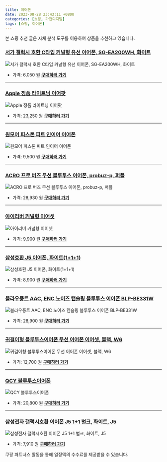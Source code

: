 ```yaml
---
title: 이어폰
date: 2023-08-28 23:43:11 +0800
categories: [쇼핑, 가전디지털]
tags: [쇼핑, 이어폰]
---
```

본 쇼핑 추천 글은 자체 분석 도구를 이용하여 상품을 추천하고 있습니다.
### [서가 갤럭시 호환 C타입 커널형 유선 이어폰, SG-EA200WH, 화이트](https://link.coupang.com/re/AFFSDP?lptag=AF1030537&pageKey=6055174112&itemId=11112408977&vendorItemId=78393447386&traceid=V0-153-b562ca9c439ffc47&clickBeacon=3aHmu9%2BvSf8EZk6ZmUG8nBakVBRFsGGpMbz%2Fnb7maeaFvys%2FuXATcAiucaj7FD0J%2BW7DR1j%2FuGkn4%2BEVDnC2sSCw8scXFza0ugHPFdixhnrF4JqLrlO%2BfXbVpff0TU7D1vwJ6TRyruxW1e8Brv4IRobiWPmw4KT7JEic%2B615Ge%2B%2FJN%2F%2Bo8LaVbDVSK73Glf%2F9dsS%2BQrR%2FczhlqI2YrS9n9sYcx6ci6E4tfrA82JndrtHo4%2FMbx%2FXuJqgUhVHlCjv9YYYA6QOK5NLARJfBPAxdlpNYYw%2Fl00r8vx6n24AskfjJqixsITj5mDtIJV9qCzFyaZxCpL7k2%2FHP0SLfjWUCZBGPGdJNzkNwg0ZTqII8GaXal%2Fd9GkXUdAGWeq7rF%2B1eArwfGPh6ZH7t2NeGgGHbBh%2FA2Em4R%2FODQiv6eVtcC0c6F1Ht42SV2wmxiPOptG4OULcGo8VNWxXsR%2Bhk5WoIak9DObm7SJZgHOpLCTMkhWVBOiyLadImzC6RXB9IX1J8AVywFqEP6WiVZfZXhEwyFv%2FYPXoq7BHsMuKnp5AcxAGZAS6kVtqgGFlFNmupEhrTGVsHsUW76SQojbeTayzT1DGpwyIq1zbkpV3ABLPxZYVqAZPY10TY4QUVR4Ct4bPXpZO0HLcfJCfUkvN9B1tkCJ9jhcvdBZm7kPuBljC0k79L4UsoAclEK9A2CSIMSkdY3MGwZY8NT3ZYLyj2s2gxS4yYZxXSNYJThgOaLHAb%2F6pVP8p%2BgfjNGqdk%2FqQES%2FDdx4VqjWkNlgb8VImrTrW%2F5P1vjPIfGRH9HrI46RU2CGXLL%2FIA8xYNSDUU2EBhnsGHC%2FHoqNtonNx9C4LDKhgTxdpy317Pv2o546YUpopwW4%3D&requestid=20230906234311723243899535&token=31850C%7CMIXED)
![서가 갤럭시 호환 C타입 커널형 유선 이어폰, SG-EA200WH, 화이트](https://ads-partners.coupang.com/image1/ABntxso7rJ2aUD18AGtWINynFxhXs4R-SaLd4E5YBQvqKQi9HTG-LkRZAkBi1h7j3uJPOMwrVR6ZTW7LjcxT2U6CVFoiF3lrTLrpuvj7VaYbwmgNx2gHbFUXmB1RdTyVILg2FcCDTb3r9XtLTdECmILW-egrMrq3xSzb6XiZS0iifBYqkfQaWhX0QpQwVmrp6PyXf18YBg1EaCGOJx2tERvI8Stm6WI3UyD0KZssQBKWvElaBwOjanht8B_QTddncCVAUDPc_Wlt5cx7q1sUH9944euqFQ==)
- 가격: 6,050 원
[**구매하러 가기**](https://link.coupang.com/re/AFFSDP?lptag=AF1030537&pageKey=6055174112&itemId=11112408977&vendorItemId=78393447386&traceid=V0-153-b562ca9c439ffc47&clickBeacon=3aHmu9%2BvSf8EZk6ZmUG8nBakVBRFsGGpMbz%2Fnb7maeaFvys%2FuXATcAiucaj7FD0J%2BW7DR1j%2FuGkn4%2BEVDnC2sSCw8scXFza0ugHPFdixhnrF4JqLrlO%2BfXbVpff0TU7D1vwJ6TRyruxW1e8Brv4IRobiWPmw4KT7JEic%2B615Ge%2B%2FJN%2F%2Bo8LaVbDVSK73Glf%2F9dsS%2BQrR%2FczhlqI2YrS9n9sYcx6ci6E4tfrA82JndrtHo4%2FMbx%2FXuJqgUhVHlCjv9YYYA6QOK5NLARJfBPAxdlpNYYw%2Fl00r8vx6n24AskfjJqixsITj5mDtIJV9qCzFyaZxCpL7k2%2FHP0SLfjWUCZBGPGdJNzkNwg0ZTqII8GaXal%2Fd9GkXUdAGWeq7rF%2B1eArwfGPh6ZH7t2NeGgGHbBh%2FA2Em4R%2FODQiv6eVtcC0c6F1Ht42SV2wmxiPOptG4OULcGo8VNWxXsR%2Bhk5WoIak9DObm7SJZgHOpLCTMkhWVBOiyLadImzC6RXB9IX1J8AVywFqEP6WiVZfZXhEwyFv%2FYPXoq7BHsMuKnp5AcxAGZAS6kVtqgGFlFNmupEhrTGVsHsUW76SQojbeTayzT1DGpwyIq1zbkpV3ABLPxZYVqAZPY10TY4QUVR4Ct4bPXpZO0HLcfJCfUkvN9B1tkCJ9jhcvdBZm7kPuBljC0k79L4UsoAclEK9A2CSIMSkdY3MGwZY8NT3ZYLyj2s2gxS4yYZxXSNYJThgOaLHAb%2F6pVP8p%2BgfjNGqdk%2FqQES%2FDdx4VqjWkNlgb8VImrTrW%2F5P1vjPIfGRH9HrI46RU2CGXLL%2FIA8xYNSDUU2EBhnsGHC%2FHoqNtonNx9C4LDKhgTxdpy317Pv2o546YUpopwW4%3D&requestid=20230906234311723243899535&token=31850C%7CMIXED)
---
### [Apple 정품 라이트닝 이어팟](https://link.coupang.com/re/AFFSDP?lptag=AF1030537&pageKey=5001745972&itemId=6686675109&vendorItemId=3414367705&traceid=V0-153-57599c7d00aef45d&requestid=20230906234311723243899535&token=31850C%7CMIXED)
![Apple 정품 라이트닝 이어팟](https://ads-partners.coupang.com/image1/Ya2AtgH87-GziI8lYVX-yDNZV17DVni3UyhJGGu7A8Le1SCKbmU5mWZaRKy4NW0WAP0UhXGIvOIE5I5aO_PCSMdwzA1PuAok9iNicbhXejdXy5PsMRwn0G0jN9UJecLlB5yD8ofdn4dru2USUM2BIvmnOmxGNS1doar7jXG3PXkll7SY1Qtm4mtIaBy4HmdANoRn0-HdzaWkeVC__mIrAc6W8jao83GGJRYPjZjL8Ie2j3_s0pQ-UvQxcgNoMWpd2PLoSBF-x2LnH_G6r2yXJfz-GlsZc891G9ZW5CkZrrD0)
- 가격: 23,250 원
[**구매하러 가기**](https://link.coupang.com/re/AFFSDP?lptag=AF1030537&pageKey=5001745972&itemId=6686675109&vendorItemId=3414367705&traceid=V0-153-57599c7d00aef45d&requestid=20230906234311723243899535&token=31850C%7CMIXED)
---
### [원모어 피스톤 피트 인이어 이어폰](https://link.coupang.com/re/AFFSDP?lptag=AF1030537&pageKey=12293897&itemId=58250264&vendorItemId=86647649903&traceid=V0-153-49889db3261627b8&requestid=20230906234311723243899535&token=31850C%7CMIXED)
![원모어 피스톤 피트 인이어 이어폰](https://ads-partners.coupang.com/image1/2aCEA-WSz8ODmH6X2cme4z_o1NhN3XsDdDkMZo5vDAU3PgVYW5-5lMAc9gcaTB4t5hdT82QpAFqH41lXxM3UT-BukIbdqcjJJ-jvUxQLcUeHYe2R6XCap3Xp42Dg8M9QpjhkiTdHVVCeqqt_j46KaNgLioAiGwDciZ90_EjYl6E5-rhjYh6LSB1wOqKNCbL9JPnWjoDOaL9-pPUh2AlAisJX2cZYU7Dp-F4FeBerzdOHj2v-53KSGb70K2gPDKfBLZcuVJ_rwzO38QZxEmIZhtU=)
- 가격: 9,500 원
[**구매하러 가기**](https://link.coupang.com/re/AFFSDP?lptag=AF1030537&pageKey=12293897&itemId=58250264&vendorItemId=86647649903&traceid=V0-153-49889db3261627b8&requestid=20230906234311723243899535&token=31850C%7CMIXED)
---
### [ACRO 프로 버즈 무선 블루투스 이어폰, probuz-p, 퍼플](https://link.coupang.com/re/AFFSDP?lptag=AF1030537&pageKey=6424263940&itemId=13836335489&vendorItemId=81086492981&traceid=V0-153-bdf45d4740a5955d&clickBeacon=3aHmu9%2BvSf8EZk6ZmUG8nBakVBRFsGGpMbz%2Fnb7maeaFvys%2FuXATcAiucaj7FD0J%2BW7DR1j%2FuGkn4%2BEVDnC2scvTfLvpPyO4MjkZfpovm0LnCh3HmlzHvUtgj8bYhZfR6GYvbaBQM84n6m%2BRUFlZX5tJRb79xgSa5r3YRh9tgAa%2FJN%2F%2Bo8LaVbDVSK73Glf%2F9dsS%2BQrR%2FczhlqI2YrS9n9sYcx6ci6E4tfrA82JndrtHo4%2FMbx%2FXuJqgUhVHlCjvSBL6ldTnE63l%2FuQ%2Fa8jfRiVKdljWrcKWz67RNENUoVIsK05Owo3Sioq4pcHQoe4T5%2FsAiGImjWGhRitLwWfTloGw6sQg8AprHcRaAkEckmac7oXw%2BRpSkog78QKoZ2AHyFsWXeRsHq6%2FYcDFHIeK4126dovxCCTm44tfGZ0PWcP4BsdvyhVAMzF1Mem%2Bvx60FNvFSPCFE%2BWK8afiv1Y%2FNgTiutDJhKqIbGKHEQI2eZlkw6tJsdW%2FvKaqgn%2BBtdRyTdeHT6CW54YyI13lmOBSSCywV4wboS3XDCVj3jXBVfI6j9y6t%2Bj7W6USmrbM%2BXoONq%2BEEd1OOfFd%2BSWKPWTRRHwnCkeEfF0zAxQlmXIgzAqf92SiRGa6NgoMnHFOhblLBVXcf657hl1e6wt13fxvc5Sq%2Fel5hvcBDXEpnAUptfr9eO%2B7L7ugbfxwCciJ3Qk38i7DkoNJEZRtBoq9zD55ST6ubL2uOfmtE6V23nKB7KnxRsu773ifWuVuH%2Be9Mha2ED7FmMk0PNc36YxaRcZQaWTM15xtrlCMqI45gBsJlwtmIrwlDIH2Ofz0cCpRDlEgiEO7DV4JQ6Ayf6dIlUVuTuN9hygymczqimK36bkQ0fo%3D&requestid=20230906234311723243899535&token=31850C%7CMIXED)
![ACRO 프로 버즈 무선 블루투스 이어폰, probuz-p, 퍼플](https://ads-partners.coupang.com/image1/lrjDyPbZ-aQvYAzullhZYUiuNpZDXWBrc0rMzNzWAw0F5F3RLtL1hWKmoCKvt8jYR3wqh8H3yc_VnCkT2nXcyeyp1YKyGVYK5xwxcFOhhKYL653fjILB03hBBn4tz8LmpzPgOOsUH2rSgqCbfC93Z39rPUF6f8isFPO3QCyJHpXZWjRHgfdFMQ8GLv4IEsrChI9aM8GLODxwuTtnWJvXeZ2AKzNUQ7eIsDj1nxUs666GK6VqZEDyNSwZQICzzDJ77DK0LciNw6Xg2xrjRo0fVbPAOh1rISs=)
- 가격: 28,930 원
[**구매하러 가기**](https://link.coupang.com/re/AFFSDP?lptag=AF1030537&pageKey=6424263940&itemId=13836335489&vendorItemId=81086492981&traceid=V0-153-bdf45d4740a5955d&clickBeacon=3aHmu9%2BvSf8EZk6ZmUG8nBakVBRFsGGpMbz%2Fnb7maeaFvys%2FuXATcAiucaj7FD0J%2BW7DR1j%2FuGkn4%2BEVDnC2scvTfLvpPyO4MjkZfpovm0LnCh3HmlzHvUtgj8bYhZfR6GYvbaBQM84n6m%2BRUFlZX5tJRb79xgSa5r3YRh9tgAa%2FJN%2F%2Bo8LaVbDVSK73Glf%2F9dsS%2BQrR%2FczhlqI2YrS9n9sYcx6ci6E4tfrA82JndrtHo4%2FMbx%2FXuJqgUhVHlCjvSBL6ldTnE63l%2FuQ%2Fa8jfRiVKdljWrcKWz67RNENUoVIsK05Owo3Sioq4pcHQoe4T5%2FsAiGImjWGhRitLwWfTloGw6sQg8AprHcRaAkEckmac7oXw%2BRpSkog78QKoZ2AHyFsWXeRsHq6%2FYcDFHIeK4126dovxCCTm44tfGZ0PWcP4BsdvyhVAMzF1Mem%2Bvx60FNvFSPCFE%2BWK8afiv1Y%2FNgTiutDJhKqIbGKHEQI2eZlkw6tJsdW%2FvKaqgn%2BBtdRyTdeHT6CW54YyI13lmOBSSCywV4wboS3XDCVj3jXBVfI6j9y6t%2Bj7W6USmrbM%2BXoONq%2BEEd1OOfFd%2BSWKPWTRRHwnCkeEfF0zAxQlmXIgzAqf92SiRGa6NgoMnHFOhblLBVXcf657hl1e6wt13fxvc5Sq%2Fel5hvcBDXEpnAUptfr9eO%2B7L7ugbfxwCciJ3Qk38i7DkoNJEZRtBoq9zD55ST6ubL2uOfmtE6V23nKB7KnxRsu773ifWuVuH%2Be9Mha2ED7FmMk0PNc36YxaRcZQaWTM15xtrlCMqI45gBsJlwtmIrwlDIH2Ofz0cCpRDlEgiEO7DV4JQ6Ayf6dIlUVuTuN9hygymczqimK36bkQ0fo%3D&requestid=20230906234311723243899535&token=31850C%7CMIXED)
---
### [아이리버 커널형 이어셋](https://link.coupang.com/re/AFFSDP?lptag=AF1030537&pageKey=6939377042&itemId=16821782951&vendorItemId=73547640019&traceid=V0-153-68d75fbc4ed3a0aa&requestid=20230906234311723243899535&token=31850C%7CMIXED)
![아이리버 커널형 이어셋](https://ads-partners.coupang.com/image1/raUt2_pAnp0hdXQIrY7pa3AxaSfir5dLazMz3imjEAYER391pZPtrr8BHFVK-fvBPqS5vS4RtypKmmGC1nxj-NJjF59Wapek0UPzJ-Q-6XGpqFHrbiwLFPkYyhz918ONqvH6X2oNKOIn1f-80u5GOM_VLDCoWtKf3w4Fj4q79twg_nq21rtKb8uBmcjm0o99tdmkARVdXtccyaeBtp94uIi-p1EPXaAxTb4o2LsX5POTl_brnogGxk_kb5nhYezrAPTTq-WZGuGzTlfP3hQgVr8=)
- 가격: 9,900 원
[**구매하러 가기**](https://link.coupang.com/re/AFFSDP?lptag=AF1030537&pageKey=6939377042&itemId=16821782951&vendorItemId=73547640019&traceid=V0-153-68d75fbc4ed3a0aa&requestid=20230906234311723243899535&token=31850C%7CMIXED)
---
### [삼성호환 J5 이어폰, 화이트(1+1+1)](https://link.coupang.com/re/AFFSDP?lptag=AF1030537&pageKey=69041457&itemId=230897842&vendorItemId=70231091591&traceid=V0-153-4afbd8faceecae07&clickBeacon=3aHmu9%2BvSf8EZk6ZmUG8nBakVBRFsGGpMbz%2Fnb7maeaFvys%2FuXATcAiucaj7FD0J%2BW7DR1j%2FuGkn4%2BEVDnC2sSXuXzmXcJDeDpejHcMEYwDnCh3HmlzHvUtgj8bYhZfRlEmwEfGGFDVbu%2B%2B5%2B4BOnfrFAhQP7xARB9j1feGDHBO%2FJN%2F%2Bo8LaVbDVSK73Glf%2F9dsS%2BQrR%2FczhlqI2YrS9n9sYcx6ci6E4tfrA82JndrtHo4%2FMbx%2FXuJqgUhVHlCjvp7VFg5z5Z%2F7o3R7YY5OrFJ1BaGf3u0t3VkAGnIymPAPndhe4Phkb4NkOc8EGLhf%2BKOT6TN6UhxY5vgUvG%2FFF14YEuvZvcmmtGv00TmsZiRp7aEkRspuGS5r47O3BN0eFM2LcD6zxoZEiz%2BqyVd%2BtrdtoXaRgHrUrQW9SWLZERU8Hj%2FzRBX1FjxJzTjfPjdHuSmjrg0%2BLcin8S0%2FY9i4fnkdMbViYLYY47giZIxNKt%2F4kDZO4glIZaoes%2BkLjUwXnh5wleSPMizvNsvPxBaQU9gY1Z%2BhDM6rmVBI4OOMLsFpkw6tJsdW%2FvKaqgn%2BBtdRysdu3U1HsxCK77nWW33qdcjAomAc%2FO3ECVYvYnUb86b029BK%2FQO0ZvNSrSufaq7tnEZ8uOPqkG%2FimHBQChT3Y9LQ26FOsF%2Fxy8odjkcYCFZ2p0mGpXEAEs%2BwnTTfmDHrJmtuj37NmjrDObDXeJOlMogJyy50CZGNHyXZKigM9cXcbGnL9%2FTvjP%2FC7Pp6EyFCJRklK%2FLjcgYh%2BC6f86BcFz42EsTzrPX6SYQSogSh2UbDsGsc0Zmuinwfrg7jhcNlsDFo2muobKW0557tlXLswj%2BaxBjpBcyRLDWJbc3bgno%2BzH%2BRRttXcbsRXzS1urgdk&requestid=20230906234311723243899535&token=31850C%7CMIXED)
![삼성호환 J5 이어폰, 화이트(1+1+1)](https://ads-partners.coupang.com/image1/NIuzr9wnShP18cYwNIj_WA5WMvhRoCZWs55HyTMnMutTMxh3mCZmr5tK9hOcswarvnO5aS293fwNIM45OtiZbu-KD-nxZL11joVydLj0-xJqz-hVojJpRglZGmZVbpEGFhuYjBUoEI24_euptPOpvPNKDtYhZWvc_dtfOv8lQzr0EBF-1jiyLGEtEYyiPUyFUibTtyqDQFh5QB44_I6zv1NaTUxmgckEuGH0C8G5SkJ0LhTPzx39M-YpfgytZ1VX3xIQiko82SCTu5k0PSxrbAq2Uf3UdTNtmFnu3Vi7ng==)
- 가격: 8,900 원
[**구매하러 가기**](https://link.coupang.com/re/AFFSDP?lptag=AF1030537&pageKey=69041457&itemId=230897842&vendorItemId=70231091591&traceid=V0-153-4afbd8faceecae07&clickBeacon=3aHmu9%2BvSf8EZk6ZmUG8nBakVBRFsGGpMbz%2Fnb7maeaFvys%2FuXATcAiucaj7FD0J%2BW7DR1j%2FuGkn4%2BEVDnC2sSXuXzmXcJDeDpejHcMEYwDnCh3HmlzHvUtgj8bYhZfRlEmwEfGGFDVbu%2B%2B5%2B4BOnfrFAhQP7xARB9j1feGDHBO%2FJN%2F%2Bo8LaVbDVSK73Glf%2F9dsS%2BQrR%2FczhlqI2YrS9n9sYcx6ci6E4tfrA82JndrtHo4%2FMbx%2FXuJqgUhVHlCjvp7VFg5z5Z%2F7o3R7YY5OrFJ1BaGf3u0t3VkAGnIymPAPndhe4Phkb4NkOc8EGLhf%2BKOT6TN6UhxY5vgUvG%2FFF14YEuvZvcmmtGv00TmsZiRp7aEkRspuGS5r47O3BN0eFM2LcD6zxoZEiz%2BqyVd%2BtrdtoXaRgHrUrQW9SWLZERU8Hj%2FzRBX1FjxJzTjfPjdHuSmjrg0%2BLcin8S0%2FY9i4fnkdMbViYLYY47giZIxNKt%2F4kDZO4glIZaoes%2BkLjUwXnh5wleSPMizvNsvPxBaQU9gY1Z%2BhDM6rmVBI4OOMLsFpkw6tJsdW%2FvKaqgn%2BBtdRysdu3U1HsxCK77nWW33qdcjAomAc%2FO3ECVYvYnUb86b029BK%2FQO0ZvNSrSufaq7tnEZ8uOPqkG%2FimHBQChT3Y9LQ26FOsF%2Fxy8odjkcYCFZ2p0mGpXEAEs%2BwnTTfmDHrJmtuj37NmjrDObDXeJOlMogJyy50CZGNHyXZKigM9cXcbGnL9%2FTvjP%2FC7Pp6EyFCJRklK%2FLjcgYh%2BC6f86BcFz42EsTzrPX6SYQSogSh2UbDsGsc0Zmuinwfrg7jhcNlsDFo2muobKW0557tlXLswj%2BaxBjpBcyRLDWJbc3bgno%2BzH%2BRRttXcbsRXzS1urgdk&requestid=20230906234311723243899535&token=31850C%7CMIXED)
---
### [블라우풍트 AAC, ENC 노이즈 캔슬링 블루투스 이어폰 BLP-BE331W](https://link.coupang.com/re/AFFSDP?lptag=AF1030537&pageKey=6577822503&itemId=14790109733&vendorItemId=82676212615&traceid=V0-153-9ef69fee5310d3be&requestid=20230906234311723243899535&token=31850C%7CMIXED)
![블라우풍트 AAC, ENC 노이즈 캔슬링 블루투스 이어폰 BLP-BE331W](https://ads-partners.coupang.com/image1/R3zGJFgnbHMFLL0wR3f5GVqrhmdHbBZaAkCpDj5aT68nkj2HMNbnJhjrfBMpl1oVDg4lAcDmJ0j5cOp85JpKyP_kwm1z72t6OludC-QsRmpY1CVfcKO9cEMBOyTd2pLmVctmjp4tw6Z5VRxSOOBlu737JqTBgHb18FNlZX6GDZLGyCOq0j9VNbNgTWaUHWQYWOB1v1Vw4Fvss2uXoE1uaOOATJwNRywZaLisEFo4Fnmp8nOUi6knBlYJNCcTFsn0tt0SID-zLJ8L_Ft4jWGhycBA7jUU85COu84P34H3jQ==)
- 가격: 28,900 원
[**구매하러 가기**](https://link.coupang.com/re/AFFSDP?lptag=AF1030537&pageKey=6577822503&itemId=14790109733&vendorItemId=82676212615&traceid=V0-153-9ef69fee5310d3be&requestid=20230906234311723243899535&token=31850C%7CMIXED)
---
### [귀걸이형 블루투스이어폰 무선 이어폰 이어셋, 블랙, W6](https://link.coupang.com/re/AFFSDP?lptag=AF1030537&pageKey=6797637027&itemId=16034242570&vendorItemId=83286977991&traceid=V0-153-0d985341c3d958c6&clickBeacon=3aHmu9%2BvSf8EZk6ZmUG8nBakVBRFsGGpMbz%2Fnb7maeaFvys%2FuXATcAiucaj7FD0J%2BW7DR1j%2FuGkn4%2BEVDnC2sX9R2pV7NRfLVdfS6uvj%2FarnCh3HmlzHvUtgj8bYhZfRtJvOYGhwXuM49XVOEQTh4pq4YuqfQz467GZLNehT4De%2FJN%2F%2Bo8LaVbDVSK73Glf%2F9dsS%2BQrR%2FczhlqI2YrS9n9sYcx6ci6E4tfrA82JndrtHo4%2FMbx%2FXuJqgUhVHlCjv3SNoMkCqapQ3GIVYwsi2cWfd9bUfJiMiNjULp3EBx0Lax4bHBs%2BljPTFwU1Skc%2BXlCCOngMegbA9lBIZT12W%2FLeH33qOhtfY%2FlAF69JJHvpf8OLskoxEagJKGwaN%2F2wAeArwfGPh6ZH7t2NeGgGHbBh%2FA2Em4R%2FODQiv6eVtcC261MTqqz%2B70vPOXBZxl8otUIuUmHV0DJOEeDuYVqkvaHkiYNoG3TzQin1qJNSHr186j9y6t%2Bj7W6USmrbM%2BXoO3yYPuzFuHjqS3Th3nvNcebBcnojvaVREhk1752UmDAKeUB2Qy0w7smAM%2FDJvq8w%2F8DER7grzmgNOUP8vTL3eovX2w6SGsq8rHQn8eE3x2JXrnvcwsM%2FlOV3Z6oGLi8jIpY6NR3l2Hz0sqqNkJhix94XQH%2BsaWf1ZDfwossapmCGAj4wIxiPFVPQ7xB7EIwT%2BAnighyM8l%2FYf1jJYf5DrPydQcz0EHnurQfykCsVSPV%2BT4hE9dOhhk7mvLdnPucPuXTMd11zb0k6a5PSrwrxR4WJqk4QxA3L%2BZE%2BZ4z4uoNQNUyQ8ytjoDb49ZDh2MmKH7pBu9gErBXqe42qjtFbDnMladxPSpWJ00B7gX3nIvc4%3D&requestid=20230906234311723243899535&token=31850C%7CMIXED)
![귀걸이형 블루투스이어폰 무선 이어폰 이어셋, 블랙, W6](https://ads-partners.coupang.com/image1/UVI_phTB05xwWiyEUUVZ3hth-VePefVf4UNpmB_ZrWRKFnMC8PObxkXE7qT8oq9adLj9gGP_eQB0BTXdsz2IDxXyYjl-LsKGwwUzhL1BOOQOGYOgn0_afZBZpFY4_prYHFZZhzkKJK8CUpdERUEkL0aX-strih3hOKRRO6ZLlfnICrftqhjSYZrHmRuZaVW-b5d58Z2tX3uuH8mWGzxBmhnwAK5gpZdcn53DkHFpQuBkSyUz4yzO8-xbQh2RjX5bVKtkgwjyLIsatUp2c6cv-YSPn-F5IdZUmYrBBg-UWAw0HMH6MgI=)
- 가격: 12,700 원
[**구매하러 가기**](https://link.coupang.com/re/AFFSDP?lptag=AF1030537&pageKey=6797637027&itemId=16034242570&vendorItemId=83286977991&traceid=V0-153-0d985341c3d958c6&clickBeacon=3aHmu9%2BvSf8EZk6ZmUG8nBakVBRFsGGpMbz%2Fnb7maeaFvys%2FuXATcAiucaj7FD0J%2BW7DR1j%2FuGkn4%2BEVDnC2sX9R2pV7NRfLVdfS6uvj%2FarnCh3HmlzHvUtgj8bYhZfRtJvOYGhwXuM49XVOEQTh4pq4YuqfQz467GZLNehT4De%2FJN%2F%2Bo8LaVbDVSK73Glf%2F9dsS%2BQrR%2FczhlqI2YrS9n9sYcx6ci6E4tfrA82JndrtHo4%2FMbx%2FXuJqgUhVHlCjv3SNoMkCqapQ3GIVYwsi2cWfd9bUfJiMiNjULp3EBx0Lax4bHBs%2BljPTFwU1Skc%2BXlCCOngMegbA9lBIZT12W%2FLeH33qOhtfY%2FlAF69JJHvpf8OLskoxEagJKGwaN%2F2wAeArwfGPh6ZH7t2NeGgGHbBh%2FA2Em4R%2FODQiv6eVtcC261MTqqz%2B70vPOXBZxl8otUIuUmHV0DJOEeDuYVqkvaHkiYNoG3TzQin1qJNSHr186j9y6t%2Bj7W6USmrbM%2BXoO3yYPuzFuHjqS3Th3nvNcebBcnojvaVREhk1752UmDAKeUB2Qy0w7smAM%2FDJvq8w%2F8DER7grzmgNOUP8vTL3eovX2w6SGsq8rHQn8eE3x2JXrnvcwsM%2FlOV3Z6oGLi8jIpY6NR3l2Hz0sqqNkJhix94XQH%2BsaWf1ZDfwossapmCGAj4wIxiPFVPQ7xB7EIwT%2BAnighyM8l%2FYf1jJYf5DrPydQcz0EHnurQfykCsVSPV%2BT4hE9dOhhk7mvLdnPucPuXTMd11zb0k6a5PSrwrxR4WJqk4QxA3L%2BZE%2BZ4z4uoNQNUyQ8ytjoDb49ZDh2MmKH7pBu9gErBXqe42qjtFbDnMladxPSpWJ00B7gX3nIvc4%3D&requestid=20230906234311723243899535&token=31850C%7CMIXED)
---
### [QCY 블루투스이어폰](https://link.coupang.com/re/AFFSDP?lptag=AF1030537&pageKey=6572373138&itemId=14758141683&vendorItemId=78636438577&traceid=V0-153-0750394eb3aee5d2&requestid=20230906234311723243899535&token=31850C%7CMIXED)
![QCY 블루투스이어폰](https://ads-partners.coupang.com/image1/5a-xK5lsCMPFhokL5fB-iOeEERTuzoJDjWXDvhsKUPifOD25Ub4wFNsetwsPtKR60JPYpFLwItmaqSYf8-0P48jDEYh45fkox3O0fItGs4rGjTanJDGSIKPqKoRF9Vwm6_mwJ3-FvBAwImYA0qTCnKccMC8DUcLzpfH0zKBzmA9nU4OsjTu0eI58VMKE5MqFzLiyVuX_DnaeugrrhcaeHJehtuOfChL7IRQi_iCEBaAtVHPdo0O9jTset0fK2MKXYDWdaBtmU_A76LiYnkpokKQ=)
- 가격: 20,800 원
[**구매하러 가기**](https://link.coupang.com/re/AFFSDP?lptag=AF1030537&pageKey=6572373138&itemId=14758141683&vendorItemId=78636438577&traceid=V0-153-0750394eb3aee5d2&requestid=20230906234311723243899535&token=31850C%7CMIXED)
---
### [삼성전자 갤럭시호환 이어폰 J5 1+1 벌크, 화이트, J5](https://link.coupang.com/re/AFFSDP?lptag=AF1030537&pageKey=6228997880&itemId=12507534178&vendorItemId=5520932636&traceid=V0-153-37c0981d6d1b4c22&clickBeacon=3aHmu9%2BvSf8EZk6ZmUG8nBakVBRFsGGpMbz%2Fnb7maeaFvys%2FuXATcAiucaj7FD0J%2BW7DR1j%2FuGkn4%2BEVDnC2sfjKBUXtm5gke96qKZXC4YjnCh3HmlzHvUtgj8bYhZfR3OBGkjSMbJPz1WrCPE3wBYWfuoWK2axVo%2Fv1PLgjy%2BK%2FJN%2F%2Bo8LaVbDVSK73Glf%2F9dsS%2BQrR%2FczhlqI2YrS9n9sYcx6ci6E4tfrA82JndrtHo4%2FMbx%2FXuJqgUhVHlCjvUFX0ONLDrVeVGRbPSpKrN4iULX1CPDDtVEac%2BuerLXFXEnf%2BkoG%2FnCdsSjkF96QvvwqtE5IKDardT9MiQvHdEk8jFd0cqRyo0Qv5WQSfC9ed69GC5Puu3axN70L5TU6Wi32TcXIyKw5pDIkAeUJ0SgllTqWcLBr9BxopiEMAkBKE448Z78P9qzaj2uDHt6sRUd5DJycnOxokok4wcU6sZu%2Fnt9iILlnRkQz3c54wa3XOxNkuANI4FtgKTTXPd%2BveYHejVp1dm7mW%2F1VBQY9fG887ekDdhWQp%2F2Zg243yDypRMAgXo3%2BSQjR%2Bb6ZIq4ZlSltFPBEvyWYYw0uN6uh%2BSFG2uVVqs82GAjwhF4OgOCYKL%2BktvDe%2B8%2BulX8np%2FHyo%2FRjzPoTZDA3dHNSdpt819lI1DRGHJrR%2BjGTEdO6aozpq%2BrGKWqaNN20KlucKwR1skXNbj77c%2F%2BCqcOlO%2Bgvdez3RRKyDvuwXzWFxs67AEjN5LkPjXe9JDTyX7Y7Pe3wo3RAJR68klMkvsoEzI0yfDtjWpx%2FNhf%2FIE%2BvL%2FtSc4GYklfg8CKYZ%2Bsr065pe7fIy95rXuiJ8GMPqA58grsPC4GybkSew2orPK4ESMblGADsN9VYv8cwKYQuXvI%2FOhqb9&requestid=20230906234311723243899535&token=31850C%7CMIXED)
![삼성전자 갤럭시호환 이어폰 J5 1+1 벌크, 화이트, J5](https://ads-partners.coupang.com/image1/wC-VI4jqoTIYN2nJwMF-3hewjd-w0I7XBjJbzuqdpbSxPyasoPFhwUH7rRyTQ1sy6eKeRj0MwVIzZo8oQALJelRDEK6tDiWL90Nvk3-ywmvTeq4RLM3YTABA2G6TVA2NxboMcTcn2ZXAfT5-t167069nU7iA0uwhhLXphBqmYSwjUyToYJduwWVQTKpRro9y7A92DU9N05TUW8ELc8uX4dQ6IGuA3FDdSOZBJjNFQaY6gzNvJ0-CwimXgG6GDARjAsvo-fBGyWhnINdiCs9XtDLl3cKs2pAfFLafsD0=)
- 가격: 7,910 원
[**구매하러 가기**](https://link.coupang.com/re/AFFSDP?lptag=AF1030537&pageKey=6228997880&itemId=12507534178&vendorItemId=5520932636&traceid=V0-153-37c0981d6d1b4c22&clickBeacon=3aHmu9%2BvSf8EZk6ZmUG8nBakVBRFsGGpMbz%2Fnb7maeaFvys%2FuXATcAiucaj7FD0J%2BW7DR1j%2FuGkn4%2BEVDnC2sfjKBUXtm5gke96qKZXC4YjnCh3HmlzHvUtgj8bYhZfR3OBGkjSMbJPz1WrCPE3wBYWfuoWK2axVo%2Fv1PLgjy%2BK%2FJN%2F%2Bo8LaVbDVSK73Glf%2F9dsS%2BQrR%2FczhlqI2YrS9n9sYcx6ci6E4tfrA82JndrtHo4%2FMbx%2FXuJqgUhVHlCjvUFX0ONLDrVeVGRbPSpKrN4iULX1CPDDtVEac%2BuerLXFXEnf%2BkoG%2FnCdsSjkF96QvvwqtE5IKDardT9MiQvHdEk8jFd0cqRyo0Qv5WQSfC9ed69GC5Puu3axN70L5TU6Wi32TcXIyKw5pDIkAeUJ0SgllTqWcLBr9BxopiEMAkBKE448Z78P9qzaj2uDHt6sRUd5DJycnOxokok4wcU6sZu%2Fnt9iILlnRkQz3c54wa3XOxNkuANI4FtgKTTXPd%2BveYHejVp1dm7mW%2F1VBQY9fG887ekDdhWQp%2F2Zg243yDypRMAgXo3%2BSQjR%2Bb6ZIq4ZlSltFPBEvyWYYw0uN6uh%2BSFG2uVVqs82GAjwhF4OgOCYKL%2BktvDe%2B8%2BulX8np%2FHyo%2FRjzPoTZDA3dHNSdpt819lI1DRGHJrR%2BjGTEdO6aozpq%2BrGKWqaNN20KlucKwR1skXNbj77c%2F%2BCqcOlO%2Bgvdez3RRKyDvuwXzWFxs67AEjN5LkPjXe9JDTyX7Y7Pe3wo3RAJR68klMkvsoEzI0yfDtjWpx%2FNhf%2FIE%2BvL%2FtSc4GYklfg8CKYZ%2Bsr065pe7fIy95rXuiJ8GMPqA58grsPC4GybkSew2orPK4ESMblGADsN9VYv8cwKYQuXvI%2FOhqb9&requestid=20230906234311723243899535&token=31850C%7CMIXED)


쿠팡 파트너스 활동을 통해 일정액의 수수료를 제공받을 수 있습니다.
